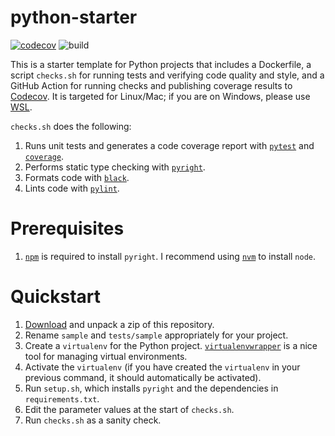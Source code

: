 # python-starter
[![codecov](https://codecov.io/gh/lynshi/python-starter/branch/master/graph/badge.svg)](https://codecov.io/gh/lynshi/python-starter) ![build](https://github.com/lynshi/python-starter/workflows/build/badge.svg)

This is a starter template for Python projects that includes a Dockerfile, a script `checks.sh` for running tests and verifying code quality and style, and a GitHub Action for running checks and publishing coverage results to [Codecov](https://codecov.io/). It is targeted for Linux/Mac; if you are on Windows, please use [WSL](https://docs.microsoft.com/en-us/windows/wsl/).

`checks.sh` does the following:
1. Runs unit tests and generates a code coverage report with [`pytest`](https://docs.pytest.org/en/latest/) and [`coverage`](https://coverage.readthedocs.io/en/coverage-5.1/).
2. Performs static type checking with [`pyright`](https://github.com/Microsoft/pyright).
3. Formats code with [`black`](https://github.com/psf/black).
4. Lints code with [`pylint`](https://github.com/PyCQA/pylint).

# Prerequisites
1. [`npm`](https://www.npmjs.com/) is required to install `pyright`. I recommend using [`nvm`](https://github.com/nvm-sh/nvm#install--update-script) to install `node`.

# Quickstart
1. [Download](https://github.com/lynshi/python-starter/archive/master.zip) and unpack a zip of this repository.
2. Rename `sample` and `tests/sample` appropriately for your project.
3. Create a `virtualenv` for the Python project. [`virtualenvwrapper`](https://virtualenvwrapper.readthedocs.io/en/latest/) is a nice tool for managing virtual environments.
4. Activate the `virtualenv` (if you have created the `virtualenv` in your previous command, it should automatically be activated).
5. Run `setup.sh`, which installs `pyright` and the dependencies in `requirements.txt`.
6. Edit the parameter values at the start of `checks.sh`.
7. Run `checks.sh` as a sanity check.